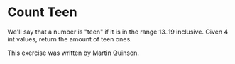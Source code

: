 # Count Teen #
We'll say that a number is "teen" if it is in the range 13..19
inclusive. Given 4 int values, return the amount of teen ones.

This exercise was written by Martin Quinson.

